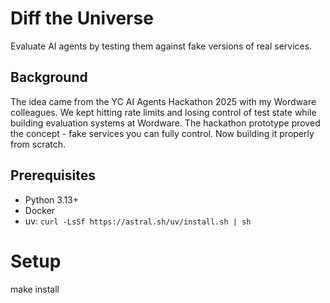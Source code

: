 # Diff the Universe

Evaluate AI agents by testing them against fake versions of real services.

## Background

The idea came from the YC AI Agents Hackathon 2025 with my Wordware colleagues. We kept hitting rate limits and losing control of test state while building evaluation systems at Wordware. The hackathon prototype proved the concept - fake services you can fully control. Now building it properly from scratch.

## Prerequisites
- Python 3.13+
- Docker
- uv: `curl -LsSf https://astral.sh/uv/install.sh | sh`


# Setup
make install

